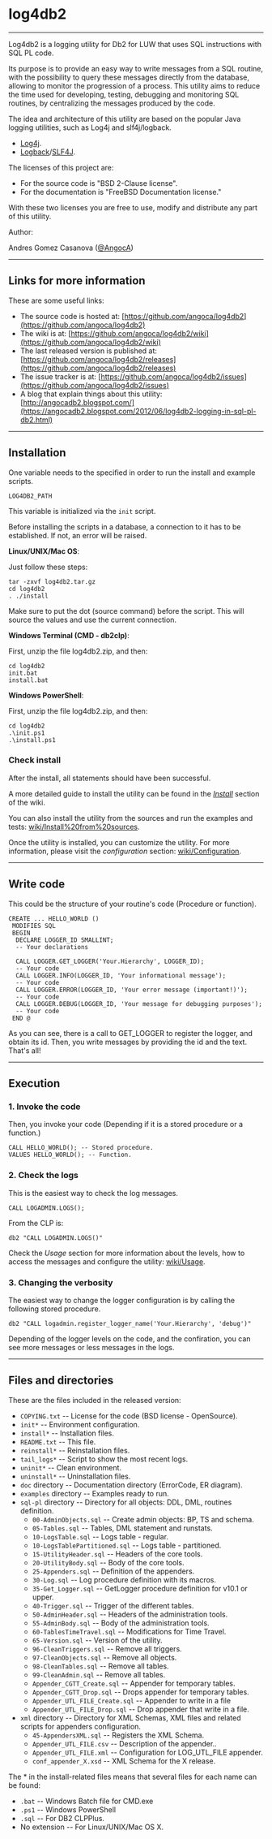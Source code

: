 # log4db2 #
-----------

Log4db2 is a logging utility for Db2 for LUW that uses SQL instructions with SQL
PL code.

Its purpose is to provide an easy way to write messages from a SQL routine, with
the possibility to query these messages directly from the database, allowing to
monitor the progression of a process.
This utility aims to reduce the time used for developing, testing, debugging and
monitoring SQL routines, by centralizing the messages produced by the code.

The idea and architecture of this utility are based on the popular Java logging
utilities, such as Log4j and slf4j/logback.

 * [Log4j](http://logging.apache.org/log4j).
 * [Logback](http://logback.qos.ch/)/[SLF4J](http://www.slf4j.org/).

The licenses of this project are:

  * For the source code is "BSD 2-Clause license".
  * For the documentation is "FreeBSD Documentation license."
 
With these two licenses you are free to use, modify and distribute any part of
this utility.

Author:

Andres Gomez Casanova ([@AngocA](https://twitter.com/angoca))


------------------
## Links for more information ##

These are some useful links:

 * The source code is hosted at:
    [https://github.com/angoca/log4db2](https://github.com/angoca/log4db2)
 * The wiki is at:
    [https://github.com/angoca/log4db2/wiki](https://github.com/angoca/log4db2/wiki)
 * The last released version is published at:
    [https://github.com/angoca/log4db2/releases](https://github.com/angoca/log4db2/releases)
 * The issue tracker is at:
    [https://github.com/angoca/log4db2/issues](https://github.com/angoca/log4db2/issues)
 * A blog that explain things about this utility:
    [http://angocadb2.blogspot.com/](https://angocadb2.blogspot.com/2012/06/log4db2-logging-in-sql-pl-db2.html)


------------------
## Installation ##

One variable needs to the specified in order to run the install and example
scripts.

    LOG4DB2_PATH

This variable is initialized via the `init` script.

Before installing the scripts in a database, a connection to it has to be
established. If not, an error will be raised.

**Linux/UNIX/Mac OS**:

Just follow these steps:

    tar -zxvf log4db2.tar.gz
    cd log4db2
    . ./install

Make sure to put the dot (source command) before the script. This will source the
values and use the current connection.

**Windows Terminal (CMD - db2clp)**:

First, unzip the file log4db2.zip, and then:

    cd log4db2
    init.bat
    install.bat

**Windows PowerShell**:

First, unzip the file log4db2.zip, and then:

    cd log4db2
    .\init.ps1
    .\install.ps1

### Check install ###

After the install, all statements should have been successful.

A more detailed guide to install the utility can be found in the
[_Install_](https://github.com/angoca/log4db2/wiki/Install)
section of the wiki.

You can also install the utility from the sources and run the examples and
tests:
[wiki/Install%20from%20sources](https://github.com/angoca/log4db2/wiki/Install%20from%20sources).

Once the utility is installed, you can customize the utility. For more
information, please visit the _configuration_ section:
[wiki/Configuration](https://github.com/angoca/log4db2/wiki/Configuration).


-----------
## Write code ##

This could be the structure of your routine's code (Procedure or function).

    CREATE ... HELLO_WORLD ()
     MODIFIES SQL
     BEGIN
      DECLARE LOGGER_ID SMALLINT;
      -- Your declarations

      CALL LOGGER.GET_LOGGER('Your.Hierarchy', LOGGER_ID);
      -- Your code
      CALL LOGGER.INFO(LOGGER_ID, 'Your informational message');
      -- Your code
      CALL LOGGER.ERROR(LOGGER_ID, 'Your error message (important!)');
      -- Your code
      CALL LOGGER.DEBUG(LOGGER_ID, 'Your message for debugging purposes');
      -- Your code
     END @

As you can see, there is a call to GET_LOGGER to register the logger, and obtain
its id. Then, you write messages by providing the id and the text. That's all!


-----------
## Execution ##

### 1. Invoke the code ###

Then, you invoke your code (Depending if it is a stored procedure or a
function.)

    CALL HELLO_WORLD(); -- Stored procedure.
    VALUES HELLO_WORLD(); -- Function.

### 2. Check the logs ###

This is the easiest way to check the log messages.

    CALL LOGADMIN.LOGS();

From the CLP is:

    db2 "CALL LOGADMIN.LOGS()"

Check the _Usage_ section for more information about the levels, how to access
the messages and configure the utility:
[wiki/Usage](https://github.com/angoca/log4db2/wiki/Usage).

### 3. Changing the verbosity ###

The easiest way to change the logger configuration is by calling the following
stored procedure.

    db2 "CALL logadmin.register_logger_name('Your.Hierarchy', 'debug')"

Depending of the logger levels on the code, and the confiration, you can see
more messages or less messages in the logs.


---------------------------
## Files and directories ##

These are the files included in the released version:

 * `COPYING.txt` -- License for the code (BSD license - OpenSource).
 * `init*` -- Environment configuration.
 * `install*` -- Installation files.
 * `README.txt` -- This file.
 * `reinstall*` -- Reinstallation files.
 * `tail_logs*` -- Script to show the most recent logs.
 * `uninit*` -- Clean environment.
 * `uninstall*` -- Uninstallation files.
 * `doc` directory -- Documentation directory (ErrorCode, ER diagram).
 * `examples` directory -- Examples ready to run.
 * `sql-pl` directory -- Directory for all objects: DDL, DML, routines
     definition.
   * `00-AdminObjects.sql` -- Create admin objects: BP, TS and schema.
   * `05-Tables.sql` -- Tables, DML statement and runstats.
   * `10-LogsTable.sql` -- Logs table - regular.
   * `10-LogsTablePartitioned.sql` -- Logs table - partitioned.
   * `15-UtilityHeader.sql` -- Headers of the core tools.
   * `20-UtilityBody.sql` -- Body of the core tools.
   * `25-Appenders.sql` -- Definition of the appenders.
   * `30-Log.sql` -- Log procedure definition with its macros.
   * `35-Get_Logger.sql` -- GetLogger procedure definition for v10.1 or upper.
   * `40-Trigger.sql` -- Trigger of the different tables.
   * `50-AdminHeader.sql` -- Headers of the administration tools.
   * `55-AdminBody.sql` -- Body of the administration tools.
   * `60-TablesTimeTravel.sql` -- Modifications for Time Travel.
   * `65-Version.sql` -- Version of the utility.
   * `96-CleanTriggers.sql` -- Remove all triggers.
   * `97-CleanObjects.sql` -- Remove all objects.
   * `98-CleanTables.sql` -- Remove all tables.
   * `99-CleanAdmin.sql` -- Remove all tables.
   * `Appender_CGTT_Create.sql` -- Appender for temporary tables.
   * `Appender_CGTT_Drop.sql` -- Drops appender for temporary tables.
   * `Appender_UTL_FILE_Create.sql` -- Appender to write in a file
   * `Appender_UTL_FILE_Drop.sql` -- Drop appender that write in a file.
 * `xml` directory -- Directory for XML Schemas, XML files and related scripts
     for appenders configuration.
   * `45-AppendersXML.sql` -- Registers the XML Schema.
   * `Appender_UTL_FILE.csv` -- Description of the appender..
   * `Appender_UTL_FILE.xml` -- Configuration for LOG_UTL_FILE appender.
   * `conf_appender_X.xsd` -- XML Schema for the X release.

The * in the install-related files means that several files for each name
can be found:

 * `.bat` -- Windows Batch file for CMD.exe
 * `.ps1` -- Windows PowerShell
 * `.sql` -- For DB2 CLPPlus.
 * No extension -- For Linux/UNIX/Mac OS X.

